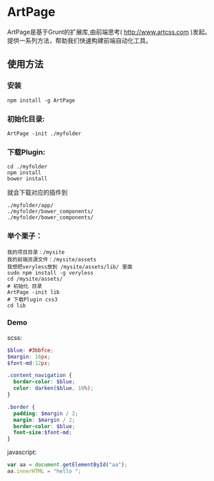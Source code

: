 # ArtPage

ArtPage是基于Grunt的扩展库,由前端思考( http://www.artcss.com )发起。<br>
提供一系列方法，帮助我们快速构建前端自动化工具。

## 使用方法

### 安装

	npm install -g ArtPage

### 初始化目录:

	ArtPage -init ./myfolder

### 下载Plugin:

	cd ./myfolder
	npm install
	bower install

就会下载对应的插件到

	./myfolder/app/
	./myfolder/bower_components/
	./myfolder/bower_components/

### 举个栗子：

	我的项目目录：/mysite
	我的前端资源文件：/mysite/assets
	我想把veryless放到 /mysite/assets/lib/ 里面
	sudo npm install -g veryless
	cd /mysite/assets/
	# 初始化 目录
	ArtPage -init lib
	# 下载Plugin css3
	cd lib

### Demo

scss:
```scss
$blue: #3bbfce;
$margin: 16px;
$font-md:12px;

.content_navigation {
  border-color: $blue;
  color: darken($blue, 10%);
}

.border {
  padding: $margin / 2;
  margin: $margin / 2;
  border-color: $blue;
  font-size:$font-md;
}
```
javascript:
```javascript
var aa = document.getElementById("aa");
aa.innerHTML = "hello ";
```

